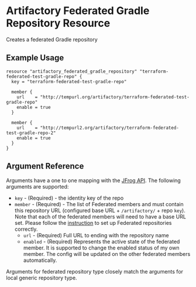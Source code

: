 # Artifactory Federated Gradle Repository Resource

Creates a federated Gradle repository

## Example Usage

```hcl
resource "artifactory_federated_gradle_repository" "terraform-federated-test-gradle-repo" {
  key = "terraform-federated-test-gradle-repo"

  member {
    url    = "http://tempurl.org/artifactory/terraform-federated-test-gradle-repo"
    enable = true
  }

  member {
    url    = "http://tempurl2.org/artifactory/terraform-federated-test-gradle-repo-2"
    enable = true
  }
}
```

## Argument Reference

Arguments have a one to one mapping with the [JFrog API](https://www.jfrog.com/confluence/display/JFROG/Repository+Configuration+JSON#RepositoryConfigurationJSON-FederatedRepository). The following arguments are supported:

* `key` - (Required) - the identity key of the repo
* `member` - (Required) - The list of Federated members and must contain this repository URL (configured base URL + `/artifactory/` + repo `key`). Note that each of the federated members will need to have a base URL set. Please follow the [instruction](https://www.jfrog.com/confluence/display/JFROG/Working+with+Federated+Repositories#WorkingwithFederatedRepositories-SettingUpaFederatedRepository) to set up Federated repositories correctly.
    * `url` - (Required) Full URL to ending with the repository name
    * `enabled` - (Required) Represents the active state of the federated member. It is supported to change the enabled status of my own member. The config will be updated on the other federated members automatically.

Arguments for federated repository type closely match the arguments for local generic repository type.
